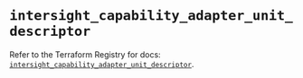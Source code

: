 # `intersight_capability_adapter_unit_descriptor`

Refer to the Terraform Registry for docs: [`intersight_capability_adapter_unit_descriptor`](https://registry.terraform.io/providers/ciscodevnet/intersight/1.0.71/docs/resources/capability_adapter_unit_descriptor).
